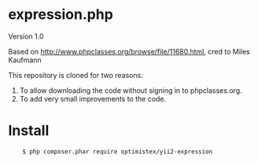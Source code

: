 expression.php
==================

Version 1.0

Based on http://www.phpclasses.org/browse/file/11680.html, cred to Miles Kaufmann

This repository is cloned for two reasons:

1. To allow downloading the code without signing in to phpclasses.org.
2. To add very small improvements to the code.

# Install

```
    $ php composer.phar require optimistex/yii2-expression
```